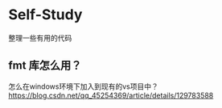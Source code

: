 # Self-Study
整理一些有用的代码


## fmt 库怎么用？
怎么在windows环境下加入到现有的vs项目中？
https://blog.csdn.net/qq_45254369/article/details/129783588

